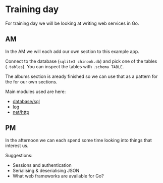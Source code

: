 # Training day

For training day we will be looking at writing web services in Go.

## AM

In the AM we will each add our own section to this example app.

Connect to the database (`sqlite3 chinook.db`) and pick one of the tables 
(`.tables`). You can inspect the tables with `.schema TABLE`.

The albums section is aready finished so we can use that as a pattern for the
for our own sections.

Main modules used are here:

* [database/sql](https://golang.org/pkg/database/sql/)
* [log](https://golang.org/pkg/log/)
* [net/http](https://golang.org/pkg/net/http/)

## PM

In the afternoon we can each spend some time looking into things that interest
us.

Suggestions:

* Sessions and authentication
* Serialising & deserialising JSON
* What web frameworks are available for Go?
